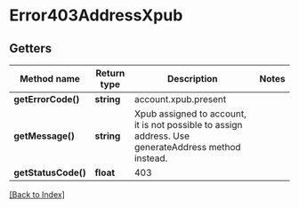 # Error403AddressXpub

## Getters

Method name | Return type | Description | Notes
------------ | ------------- | ------------- | -------------
**getErrorCode()** | **string** | account.xpub.present |
**getMessage()** | **string** | Xpub assigned to account, it is not possible to assign address. Use generateAddress method instead. |
**getStatusCode()** | **float** | 403 |

[[Back to Index]](../index.md)

